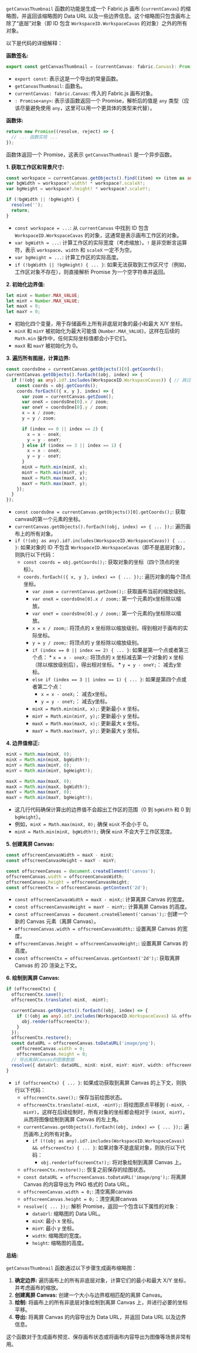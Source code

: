 `getCanvasThumbnail` 函数的功能是生成一个 Fabric.js 画布 (`currentCanvas`) 的缩略图，并返回该缩略图的 Data URL 以及一些边界信息。这个缩略图只包含画布上除了“底层”对象（即 ID 包含 `WorkspaceID.WorkspaceCavas` 的对象）之外的所有对象。

以下是代码的详细解释：

**函数签名:**

```typescript
export const getCanvasThumbnail = (currentCanvas: fabric.Canvas): Promise<any> => { ... }
```

*   `export const`: 表示这是一个导出的常量函数。
*   `getCanvasThumbnail`: 函数名。
*   `currentCanvas: fabric.Canvas`:  传入的 Fabric.js 画布对象。
*   `: Promise<any>`:  表示该函数返回一个 Promise，解析后的值是 `any` 类型（应该尽量避免使用 `any`，这里可以用一个更具体的类型来代替）。

**函数体:**

```typescript
return new Promise((resolve, reject) => {
  // ... 函数实现 ...
});
```

函数体返回一个 Promise，这表示 `getCanvasThumbnail` 是一个异步函数。

**1. 获取工作区和背景尺寸:**

```typescript
const workspace = currentCanvas.getObjects().find((item) => (item as any).id?.includes(WorkspaceID.WorkspaceCavas));
var bgWidth = workspace?.width! * workspace?.scaleX!;
var bgHeight = workspace?.height! * workspace?.scaleY!;

if (!bgWidth || !bgHeight) {
  resolve('');
  return;
}
```

*   `const workspace = ...`:  从 `currentCanvas` 中找到 ID 包含 `WorkspaceID.WorkspaceCavas` 的对象，这通常是表示画布工作区的对象。
*   `var bgWidth = ...`:  计算工作区的实际宽度（考虑缩放）。`!` 是非空断言运算符，表示 `workspace`、`width` 和 `scaleX` 一定不为空。
*   `var bgHeight = ...`:  计算工作区的实际高度。
*   `if (!bgWidth || !bgHeight) { ... }`:  如果无法获取到工作区尺寸（例如，工作区对象不存在），则直接解析 Promise 为一个空字符串并返回。

**2. 初始化边界值:**

```typescript
let minX = Number.MAX_VALUE;
let minY = Number.MAX_VALUE;
let maxX = 0;
let maxY = 0;
```

*   初始化四个变量，用于存储画布上所有非底层对象的最小和最大 X/Y 坐标。
*   `minX` 和 `minY` 被初始化为最大可能值 (`Number.MAX_VALUE`)，这样在后续的 `Math.min` 操作中，任何实际坐标值都会小于它们。
*   `maxX` 和 `maxY` 被初始化为 0。

**3. 遍历所有图层，计算边界:**

```typescript
const coordsOne = currentCanvas.getObjects()[0].getCoords();
currentCanvas.getObjects().forEach((obj, index) => {
  if (!(obj as any).id?.includes(WorkspaceID.WorkspaceCavas)) { // 跳过底层
    const coords = obj.getCoords();
    coords.forEach(({ x, y }, index) => {
      var zoom = currentCanvas.getZoom();
      var oneX = coordsOne[0].x / zoom;
      var oneY = coordsOne[0].y / zoom;
      x = x / zoom;
      y = y / zoom;

      if (index == 0 || index == 2) {
        x = x - oneX;
        y = y - oneY;
      } else if (index == 3 || index == 1) {
        x = x - oneX;
        y = y - oneY;
      }
      minX = Math.min(minX, x);
      minY = Math.min(minY, y);
      maxX = Math.max(maxX, x);
      maxY = Math.max(maxY, y);
    });
  }
});
```

*   `const coordsOne = currentCanvas.getObjects()[0].getCoords();`: 获取canvas的第一个元素的坐标。
*   `currentCanvas.getObjects().forEach((obj, index) => { ... });`:  遍历画布上的所有对象。
*   `if (!(obj as any).id?.includes(WorkspaceID.WorkspaceCavas)) { ... }`:  如果对象的 ID 不包含 `WorkspaceID.WorkspaceCavas`（即不是底层对象），则执行以下代码：
    *   `const coords = obj.getCoords();`:  获取对象的坐标（四个顶点的坐标）。
    *   `coords.forEach(({ x, y }, index) => { ... });`:  遍历对象的每个顶点坐标。
        *   `var zoom = currentCanvas.getZoom();`:  获取画布当前的缩放级别。
        *   `var oneX = coordsOne[0].x / zoom;`: 第一个元素的x坐标除以缩放。
        *   `var oneY = coordsOne[0].y / zoom;`: 第一个元素的y坐标除以缩放。
        *   `x = x / zoom;`:  将顶点的 x 坐标除以缩放级别，得到相对于画布的实际坐标。
        *   `y = y / zoom;`:  将顶点的 y 坐标除以缩放级别。
        *    `if (index == 0 || index == 2) { ... }`:  如果是第一个点或者第三个点：
            *    `x = x - oneX;`:  将顶点的 x 坐标减去第一个对象的 x 坐标（除以缩放级别后），得出相对坐标。
            *    `y = y - oneY;`： 减去y坐标。
        *   `else if (index == 3 || index == 1) { ... }`: 如果是第四个点或者第二个点：
            *    `x = x - oneX;`： 减去x坐标。
            *   `y = y - oneY;`： 减去y坐标。
        *   `minX = Math.min(minX, x);`:  更新最小 x 坐标。
        *   `minY = Math.min(minY, y);`:  更新最小 y 坐标。
        *   `maxX = Math.max(maxX, x);`:  更新最大 x 坐标。
        *   `maxY = Math.max(maxY, y);`:  更新最大 y 坐标。

**4. 边界值修正:**

```typescript
minX = Math.max(minX, 0);
minX = Math.min(minX, bgWidth!);
minY = Math.max(minY, 0);
minY = Math.min(minY, bgHeight!);

maxX = Math.max(maxX, 0);
maxX = Math.min(maxX, bgWidth!);
maxY = Math.max(maxY, 0);
maxY = Math.min(maxY, bgHeight!);
```

*   这几行代码确保计算出的边界值不会超出工作区的范围（0 到 `bgWidth` 和 0 到 `bgHeight`）。
*   例如，`minX = Math.max(minX, 0);` 确保 `minX` 不会小于 0。
*    `minX = Math.min(minX, bgWidth!);` 确保 `minX` 不会大于工作区宽度。

**5. 创建离屏 Canvas:**

```typescript
const offscreenCanvasWidth = maxX - minX;
const offscreenCanvasHeight = maxY - minY;

const offscreenCanvas = document.createElement('canvas');
offscreenCanvas.width = offscreenCanvasWidth;
offscreenCanvas.height = offscreenCanvasHeight;
const offscreenCtx = offscreenCanvas.getContext('2d');
```

*   `const offscreenCanvasWidth = maxX - minX;`:  计算离屏 Canvas 的宽度。
*   `const offscreenCanvasHeight = maxY - minY;`:  计算离屏 Canvas 的高度。
*   `const offscreenCanvas = document.createElement('canvas');`:  创建一个新的 Canvas 元素（离屏 Canvas）。
*   `offscreenCanvas.width = offscreenCanvasWidth;`:  设置离屏 Canvas 的宽度。
*   `offscreenCanvas.height = offscreenCanvasHeight;`:  设置离屏 Canvas 的高度。
*   `const offscreenCtx = offscreenCanvas.getContext('2d');`:  获取离屏 Canvas 的 2D 渲染上下文。

**6. 绘制到离屏 Canvas:**

```typescript
if (offscreenCtx) {
  offscreenCtx.save();
  offscreenCtx.translate(-minX, -minY);

  currentCanvas.getObjects().forEach((obj, index) => {
    if (!(obj as any).id?.includes(WorkspaceID.WorkspaceCavas) && offscreenCtx) { // 跳过底层
      obj.render(offscreenCtx!);
    }
  });
  offscreenCtx.restore();
  const dataURL = offscreenCanvas.toDataURL('image/png');
    offscreenCanvas.width = 0;
    offscreenCanvas.height = 0;
  // 导出离屏Canvas的图像数据
  resolve({ dataUrl: dataURL, minX: minX, minY: minY, width: offscreenCanvasWidth, height: offscreenCanvasHeight });
}
```

*   `if (offscreenCtx) { ... }`:  如果成功获取到离屏 Canvas 的上下文，则执行以下代码：
    *   `offscreenCtx.save();`:  保存当前绘图状态。
    *   `offscreenCtx.translate(-minX, -minY);`:  将绘图原点平移到 `(-minX, -minY)`，这样在后续绘制时，所有对象的坐标都会相对于 `(minX, minY)`，从而将图像绘制到离屏 Canvas 的左上角。
    *   `currentCanvas.getObjects().forEach((obj, index) => { ... });`:  遍历画布上的所有对象。
        *   `if (!(obj as any).id?.includes(WorkspaceID.WorkspaceCavas) && offscreenCtx) { ... }`:  如果对象不是底层对象，则执行以下代码：
            *   `obj.render(offscreenCtx!);`:  将对象绘制到离屏 Canvas 上。
    *   `offscreenCtx.restore();`:  恢复之前保存的绘图状态。
    *   `const dataURL = offscreenCanvas.toDataURL('image/png');`:  将离屏 Canvas 的内容导出为 PNG 格式的 Data URL。
    *    `offscreenCanvas.width = 0;`: 清空离屏canvas
    *   `offscreenCanvas.height = 0;`：清空离屏canvas
    *   `resolve({ ... });`:  解析 Promise，返回一个包含以下属性的对象：
        *   `dataUrl`:  缩略图的 Data URL。
        *   `minX`:  最小 x 坐标。
        *   `minY`:  最小 y 坐标。
        *   `width`:  缩略图的宽度。
        *   `height`:  缩略图的高度。

**总结:**

`getCanvasThumbnail` 函数通过以下步骤生成画布缩略图：

1.  **确定边界:**  遍历画布上的所有非底层对象，计算它们的最小和最大 X/Y 坐标，并考虑画布的缩放。
2.  **创建离屏 Canvas:**  创建一个大小与边界框相匹配的离屏 Canvas。
3.  **绘制:**  将画布上的所有非底层对象绘制到离屏 Canvas 上，并进行必要的坐标平移。
4.  **导出:**  将离屏 Canvas 的内容导出为 Data URL，并返回 Data URL 以及边界信息。

这个函数对于生成画布预览、保存画布状态或将画布内容导出为图像等场景非常有用。
